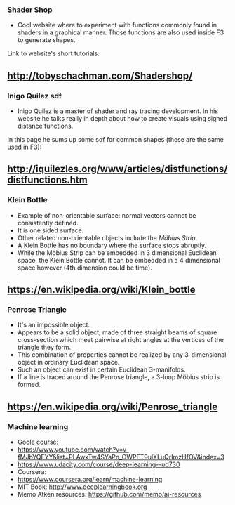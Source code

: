 ### Shader Shop
+ Cool website where to experiment with functions commonly found in shaders in a graphical manner. Those functions are also used inside F3 to generate shapes.

Link to website's short tutorials:

http://tobyschachman.com/Shadershop/
---

### Inigo Quilez sdf
+ Inigo Quilez is a master of shader and ray tracing development. In his website he talks really in depth about how to create visuals using signed distance functions.

In this page he sums up some sdf for common shapes (these are the same used in F3):

http://iquilezles.org/www/articles/distfunctions/distfunctions.htm
---

### Klein Bottle
  + Example of non-orientable surface: normal vectors cannot be consistently defined.
  + It is one sided surface.
  + Other related non-orientable objects include the *Möbius Strip*.
  + A Klein Bottle has no boundary where the surface stops abruptly.   
  + While the Möbius Strip can be embedded in 3 dimensional Euclidean space, the Klein Bottle cannot. It can be embedded in a 4 dimensional space however (4th dimension could be time).

  https://en.wikipedia.org/wiki/Klein_bottle
  ---

### Penrose Triangle
+ It's an impossible object.
+ Appears to be a solid object, made of three straight beams of square cross-section which meet pairwise at right angles at the vertices of the triangle they form.
+ This combination of properties cannot be realized by any 3-dimensional object in ordinary Euclidean space.
+ Such an object can exist in certain Euclidean 3-manifolds.
+ If a line is traced around the Penrose triangle, a 3-loop Möbius strip is formed.

https://en.wikipedia.org/wiki/Penrose_triangle
---

### Machine learning
+ Goole course:
 + https://www.youtube.com/watch?v=v-fMJbYQFYY&list=PLAwxTw4SYaPn_OWPFT9ulXLuQrImzHfOV&index=3
 + https://www.udacity.com/course/deep-learning--ud730
+ Coursera:
 + https://www.coursera.org/learn/machine-learning
+ MIT Book: http://www.deeplearningbook.org
+ Memo Atken resources: https://github.com/memo/ai-resources
